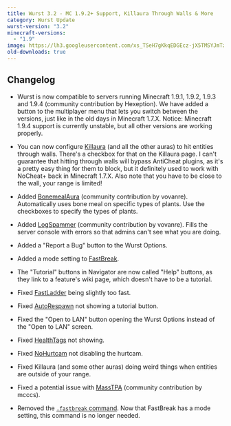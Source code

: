 ```yaml
---
title: Wurst 3.2 - MC 1.9.2+ Support, Killaura Through Walls & More
category: Wurst Update
wurst-version: "3.2"
minecraft-versions:
  - "1.9"
image: https://lh3.googleusercontent.com/xs_TSeH7gKkqEDGEcz-jX5TMSYJmTzfXGrUnR_1Ujs1Tl_EgBkArrPTlui5RAvK95mAMr4SzVvoamrscyrI633iTJx8MFFnHh6R2zQ7Ubw9k0rzOBJ9G4zTUppHCpLmhsoxyuc4oVkauflGS7MlBgL2AZJco0ViKNlUjw4kJuRH6JvVQJQ7eAubVihF0-JVE7SElckVeRc9yOU7Tpi_6XSRKWqho0BvruhN_2h9I-XX-YgDU52mwPMbKlWZZS-s3RmoNivwl2d7WEb_GR2pS61ttERh09Vqs8uGztr5gJzx3JjJo56hi4Qt8scmSuPLS_PTQJw0A0WSnMAxhCE8x0I8DkdnBUFiAGmVWOOfO8cQfi6YZJJpvyNrRi9unOof9W4T9fWf5nRAN2cNkUgXXbktVw5FtUZ29fQgyn__O6Hru5q0PHZnxBqs3yUC3eUVp2USWff5m84O9ibh-qMyGqGNC2_M21YYvmsBpHxU_UcgRwVAXgEcU_fSw6Ra6zuqIjUHvJW_B79qv8vDiUBQOAx-PSQs5gQ5GU4FecyT-Yl6bXg5qv4ZWgxiSKwt0Ja5QfFBZ2rzYetPkA-3xPpqArHUizms5tYJWNm7otnfcmdsPRjPa=w1280-h720-no
old-downloads: true
---
```

## Changelog

- Wurst is now compatible to servers running Minecraft 1.9.1, 1.9.2, 1.9.3 and 1.9.4 (community contribution by Hexeption). We have added a button to the multiplayer menu that lets you switch between the versions, just like in the old days in Minecraft 1.7.X. Notice: Minecraft 1.9.4 support is currently unstable, but all other versions are working properly.

- You can now configure [Killaura](/wiki/Mods/Killaura/) (and all the other auras) to hit entities through walls. There's a checkbox for that on the Killaura page. I can't guarantee that hitting through walls will bypass AntiCheat plugins, as it's a pretty easy thing for them to block, but it definitely used to work with NoCheat+ back in Minecraft 1.7.X. Also note that you have to be close to the wall, your range is limited!

- Added [BonemealAura](/wiki/Mods/BonemealAura/) (community contribution by vovanre). Automatically uses bone meal on specific types of plants. Use the checkboxes to specify the types of plants.



- Added [LogSpammer](/wiki/Mods/LogSpammer/) (community contribution by vovanre). Fills the server console with errors so that admins can't see what you are doing.

- Added a "Report a Bug" button to the Wurst Options.

- Added a mode setting to [FastBreak](/wiki/Mods/FastBreak/).

- The "Tutorial" buttons in Navigator are now called "Help" buttons, as they link to a feature's wiki page, which doesn't have to be a tutorial.

- Fixed [FastLadder](/wiki/Mods/FastLadder/) being slightly too fast.

- Fixed [AutoRespawn](/wiki/Mods/AutoRespawn/) not showing a tutorial button.

- Fixed the "Open to LAN" button opening the Wurst Options instead of the "Open to LAN" screen.

- Fixed [HealthTags](/wiki/Mods/HealthTags/) not showing.

- Fixed [NoHurtcam](/wiki/Mods/NoHurtcam/) not disabling the hurtcam.

- Fixed Killaura (and some other auras) doing weird things when entities are outside of your range.

- Fixed a potential issue with [MassTPA](/wiki/Mods/MassTPA/) (community contribution by mcccs).

- Removed the [`.fastbreak` command](/wiki/Commands/fastbreak/). Now that FastBreak has a mode setting, this command is no longer needed.
